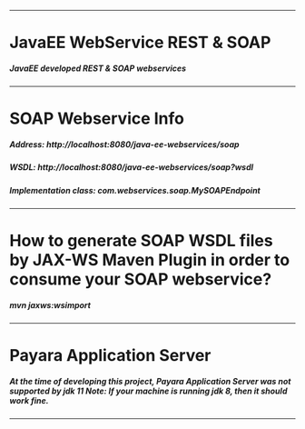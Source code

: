 --------------------------------------------------------------------------

# JavaEE WebService REST & SOAP

<h5>JavaEE developed REST & SOAP webservices</h5>

--------------------------------------------------------------------------

# SOAP Webservice Info

<h5>Address:	http://localhost:8080/java-ee-webservices/soap</h5>
<h5>WSDL:	http://localhost:8080/java-ee-webservices/soap?wsdl</h5>
<h5>Implementation class:	com.webservices.soap.MySOAPEndpoint</h5>

--------------------------------------------------------------------------

# How to generate SOAP WSDL files by JAX-WS Maven Plugin in order to consume your SOAP webservice?

<h5>mvn jaxws:wsimport</h5>

--------------------------------------------------------------------------

# Payara Application Server

<h5>At the time of developing this project, Payara Application Server was not supported by jdk 11
Note: If your machine is running jdk 8, then it should work fine.</h5>

--------------------------------------------------------------------------